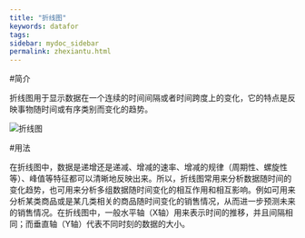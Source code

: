 ```yaml
---
title: "折线图"
keywords: datafor
tags:
sidebar: mydoc_sidebar
permalink: zhexiantu.html
---
```



#简介

折线图用于显示数据在一个连续的时间间隔或者时间跨度上的变化，它的特点是反映事物随时间或有序类别而变化的趋势。

![折线图](https://datafor123.github.io/images/shujuzujian/zhexiantu/1.PNG)

#用法

在折线图中，数据是递增还是递减、增减的速率、增减的规律（周期性、螺旋性等）、峰值等特征都可以清晰地反映出来。所以，折线图常用来分析数据随时间的变化趋势，也可用来分析多组数据随时间变化的相互作用和相互影响。例如可用来分析某类商品或是某几类相关的商品随时间变化的销售情况，从而进一步预测未来的销售情况。在折线图中，一般水平轴（X轴）用来表示时间的推移，并且间隔相同；而垂直轴（Y轴）代表不同时刻的数据的大小。
